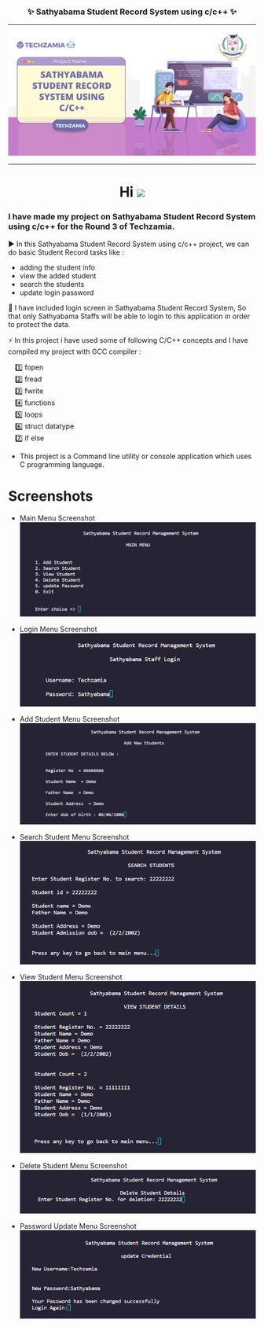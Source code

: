 <h3 align=center><b> ✨ Sathyabama Student Record System using c/c++ ✨</b></h3>

---

![image of voice assitant](ProjectBanner.png)

---

<h1 align="center">Hi <img src="https://github.com/TheDudeThatCode/TheDudeThatCode/blob/master/Assets/Hi.gif" width="29px"/></h1>

###  I have made my project on Sathyabama Student Record System using c/c++ for the Round 3 of Techzamia.

:arrow_forward: In this Sathyabama Student Record System using c/c++ project, we can do basic Student Record tasks like :
- adding the student info
- view the added student
- search the students
- update login password

:round_pushpin: I have included login screen in Sathyabama Student Record System, So that only Sathyabama Staffs will be able to login to this application in order to   protect the data.

:zap: In this project i have used some of following C/C++ concepts and I have compiled my project with GCC compiler :

&emsp;:one: fopen <br />
&emsp;:two: fread <br />
&emsp;:three: fwrite<br />
&emsp;:four: functions<br />
&emsp;:five: loops<br />
&emsp;:six: struct datatype<br />
&emsp;:seven: if else<br />

- This project is a Command line utility or console application which uses C programming language.

# Screenshots
* Main Menu Screenshot
![login menu](MainMenu.png)

* Login Menu Screenshot
![login menu](login.png)

* Add Student Menu Screenshot
![add menu](AddStudent.png)

* Search Student Menu Screenshot
![add menu](SearchStudent.png)

* View Student Menu Screenshot
![add menu](ViewStudent.png)

* Delete Student Menu Screenshot
![add menu](DeleteStudent.png)

* Password Update Menu Screenshot
![pass_update](PassUpdate.png)
